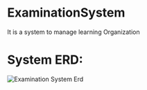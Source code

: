 # ExaminationSystem
It is a system to manage learning Organization

# System ERD:
![Examination System Erd](https://user-images.githubusercontent.com/48651088/162342389-7caad826-ce8b-4f97-8151-7c9550b1d6d0.png)
